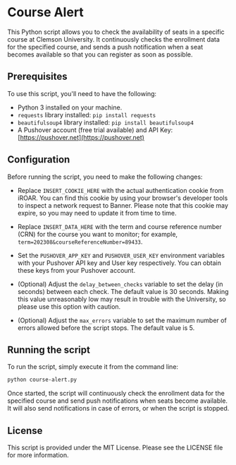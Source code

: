 # Course Alert

This Python script allows you to check the availability of seats in a specific course at Clemson University. It continuously checks the enrollment data for the specified course, and sends a push notification when a seat becomes available so that you can register as soon as possible.

## Prerequisites

To use this script, you'll need to have the following:

* Python 3 installed on your machine.
* `requests` library installed: `pip install requests`
* `beautifulsoup4` library installed: `pip install beautifulsoup4`
* A Pushover account (free trial available) and API Key: [https://pushover.net](https://pushover.net)

## Configuration

Before running the script, you need to make the following changes:

* Replace `INSERT_COOKIE_HERE` with the actual authentication cookie from iROAR. You can find this cookie by using your browser's developer tools to inspect a network request to Banner. Please note that this cookie may expire, so you may need to update it from time to time.

* Replace `INSERT_DATA_HERE` with the term and course reference number (CRN) for the course you want to monitor; for example, `term=202308&courseReferenceNumber=89433`.

* Set the `PUSHOVER_APP_KEY` and `PUSHOVER_USER_KEY` environment variables with your Pushover API key and User key respectively. You can obtain these keys from your Pushover account.

* (Optional) Adjust the `delay_between_checks` variable to set the delay (in seconds) between each check. The default value is 30 seconds. Making this value unreasonably low may result in trouble with the University, so please use this option with caution.

* (Optional) Adjust the `max_errors` variable to set the maximum number of errors allowed before the script stops. The default value is 5.

## Running the script

To run the script, simply execute it from the command line:

```bash
python course-alert.py
```

Once started, the script will continuously check the enrollment data for the specified course and send push notifications when seats become available. It will also send notifications in case of errors, or when the script is stopped.

## License

This script is provided under the MIT License. Please see the LICENSE file for more information.

